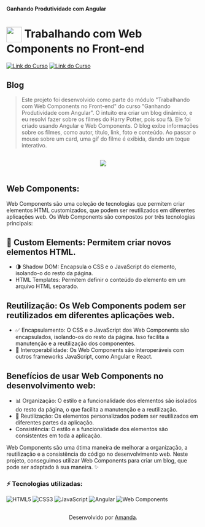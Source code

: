 #### Ganhando Produtividade com Angular

<h1>
    <a href="https://www.dio.me/">
     <img align="center" width="40px" src="https://hermes.digitalinnovation.one/assets/diome/logo-minimized.png"></a>
    <span>Trabalhando com Web Components no Front-end</span>
</h1>

[![Link do Curso](https://img.shields.io/badge/▶-000?style=for-the-badge&logo=movie&logoColor=E94D5F)](https://web.dio.me/course/trabalhando-com-web-components-no-front-end/learning/de8b3fd6-71a4-42d2-80b4-05f9bad77bc1?back=/track/santander-bootcamp-2023-fullstack-java-angular&tab=undefined&moduleId=undefined)
[![Link do Curso](https://img.shields.io/badge/Acesse%20o%20Curso%20na%20Plataforma-E94D5F?style=for-the-badge)](https://web.dio.me/course/trabalhando-com-web-components-no-front-end/learning/de8b3fd6-71a4-42d2-80b4-05f9bad77bc1?back=/track/santander-bootcamp-2023-fullstack-java-angular&tab=undefined&moduleId=undefined)

## Blog

> Este projeto foi desenvolvido como parte do módulo "Trabalhando com Web Components no Front-end" do curso "Ganhando Produtividade com Angular". O intuito era criar um blog dinâmico, e eu resolvi fazer sobre os filmes do Harry Potter, pois sou fã. Ele foi criado usando Angular e Web Components. O blog exibe informações sobre os filmes, como autor, título, link, foto e conteúdo. Ao passar o mouse sobre um card, uma gif do filme é exibida, dando um toque interativo.

##

<div align="center">
    <img src="video.gif">
</div>
<br>

## Web Components:
Web Components são uma coleção de tecnologias que permitem criar elementos HTML customizados, que podem ser reutilizados em diferentes aplicações web. Os Web Components são compostos por três tecnologias principais:

## 🔨 Custom Elements: Permitem criar novos elementos HTML.

- 🌗 Shadow DOM: Encapsula o CSS e o JavaScript do elemento, isolando-o do resto da página.
- HTML Templates: Permitem definir o conteúdo do elemento em um arquivo HTML separado.

## Reutilização: Os Web Components podem ser reutilizados em diferentes aplicações web.
- ✅ Encapsulamento: O CSS e o JavaScript dos Web Components são encapsulados, isolando-os do resto da página. Isso facilita a manutenção e a reutilização dos componentes.
- 🔄 Interoperabilidade: Os Web Components são interoperáveis com outros frameworks JavaScript, como Angular e React.

## Benefícios de usar Web Components no desenvolvimento web:
- 📊 Organização: O estilo e a funcionalidade dos elementos são isolados do resto da página, o que facilita a manutenção e a reutilização.
- 🔄 Reutilização: Os elementos personalizados podem ser reutilizados em diferentes partes da aplicação.
- Consistência: O estilo e a funcionalidade dos elementos são consistentes em toda a aplicação.

Web Components são uma ótima maneira de melhorar a organização, a reutilização e a consistência do código no desenvolvimento web. Neste projeto, conseguimos utilizar Web Components para criar um blog, que pode ser adaptado à sua maneira. ✨

### ⚡ Tecnologias utilizadas: 

![HTML5](https://img.shields.io/badge/-HTML5-E34F26?style=flat-square&logo=html5&logoColor=white)
![CSS3](https://img.shields.io/badge/-CSS3-1572B6?style=flat-square&logo=css3)
![JavaScript](https://img.shields.io/badge/-JavaScript-black?style=flat-square&logo=javascript)
![Angular](https://img.shields.io/badge/-Angular-DD0031?style=flat-square&logo=angular)
![Web Components](https://img.shields.io/badge/Web%20Components-blue?logo=webcomponents.org)


##
<div align="center">Desenvolvido por <a href="https://github.com/Amanda-ribeiiro">Amanda</a>.</div>

